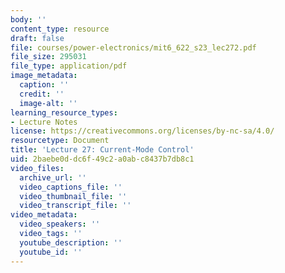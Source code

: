 ```yaml
---
body: ''
content_type: resource
draft: false
file: courses/power-electronics/mit6_622_s23_lec272.pdf
file_size: 295031
file_type: application/pdf
image_metadata:
  caption: ''
  credit: ''
  image-alt: ''
learning_resource_types:
- Lecture Notes
license: https://creativecommons.org/licenses/by-nc-sa/4.0/
resourcetype: Document
title: 'Lecture 27: Current-Mode Control'
uid: 2baebe0d-dc6f-49c2-a0ab-c8437b7db8c1
video_files:
  archive_url: ''
  video_captions_file: ''
  video_thumbnail_file: ''
  video_transcript_file: ''
video_metadata:
  video_speakers: ''
  video_tags: ''
  youtube_description: ''
  youtube_id: ''
---
```

